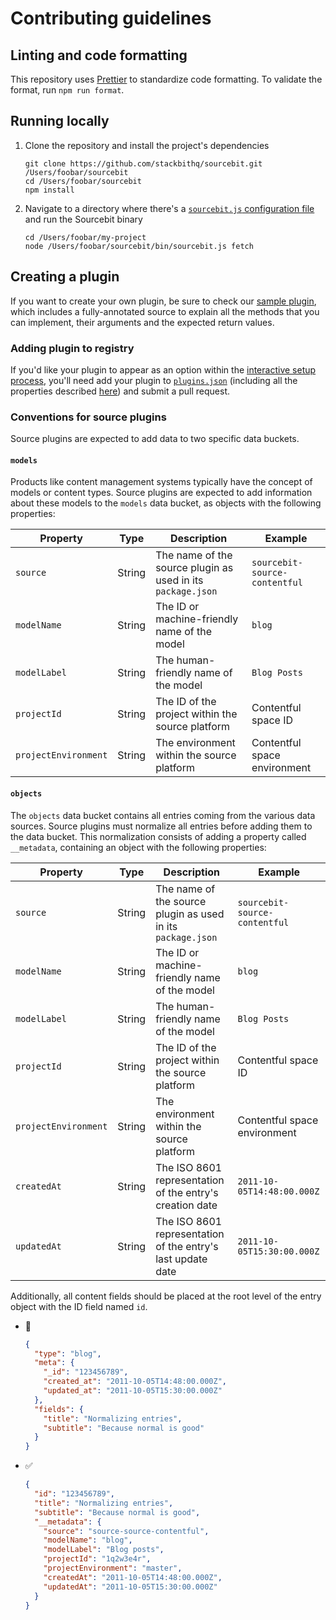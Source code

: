 # Contributing guidelines

## Linting and code formatting

This repository uses [Prettier](https://prettier.io/) to standardize code formatting. To validate the format, run `npm run format`.

## Running locally

1. Clone the repository and install the project's dependencies

   ```
   git clone https://github.com/stackbithq/sourcebit.git /Users/foobar/sourcebit
   cd /Users/foobar/sourcebit
   npm install
   ```

2. Navigate to a directory where there's a [`sourcebit.js` configuration file](https://github.com/stackbithq/sourcebit#manual-configuration) and run the Sourcebit binary

   ```
   cd /Users/foobar/my-project
   node /Users/foobar/sourcebit/bin/sourcebit.js fetch
   ```

## Creating a plugin

If you want to create your own plugin, be sure to check our [sample plugin](https://github.com/stackbithq/sourcebit-sample-plugin), which includes a fully-annotated source to explain all the methods that you can implement, their arguments and the expected return values.

### Adding plugin to registry

If you'd like your plugin to appear as an option within the [interactive setup process](https://github.com/stackbithq/create-sourcebit), you'll need add your plugin to [`plugins.json`](https://github.com/stackbithq/create-sourcebit/blob/master/plugins.json) (including all the properties described [here](https://github.com/stackbithq/create-sourcebit#plugin-registry)) and submit a pull request.

### Conventions for source plugins

Source plugins are expected to add data to two specific data buckets.

#### `models`

Products like content management systems typically have the concept of models or content types. Source plugins are expected to add information about these models to the `models` data bucket, as objects with the following properties:

| Property             | Type   | Description                                                 | Example                       |
| -------------------- | ------ | ----------------------------------------------------------- | ----------------------------- |
| `source`             | String | The name of the source plugin as used in its `package.json` | `sourcebit-source-contentful` |
| `modelName`          | String | The ID or machine-friendly name of the model                | `blog`                        |
| `modelLabel`         | String | The human-friendly name of the model                        | `Blog Posts`                  |
| `projectId`          | String | The ID of the project within the source platform            | Contentful space ID           |
| `projectEnvironment` | String | The environment within the source platform                  | Contentful space environment  |

#### `objects`

The `objects` data bucket contains all entries coming from the various data sources. Source plugins must normalize all entries before adding them to the data bucket. This normalization consists of adding a property called `__metadata`, containing an object with the following properties:

| Property             | Type   | Description                                                 | Example                       |
| -------------------- | ------ | ----------------------------------------------------------- | ----------------------------- |
| `source`             | String | The name of the source plugin as used in its `package.json` | `sourcebit-source-contentful` |
| `modelName`          | String | The ID or machine-friendly name of the model                | `blog`                        |
| `modelLabel`         | String | The human-friendly name of the model                        | `Blog Posts`                  |
| `projectId`          | String | The ID of the project within the source platform            | Contentful space ID           |
| `projectEnvironment` | String | The environment within the source platform                  | Contentful space environment  |
| `createdAt`          | String | The ISO 8601 representation of the entry's creation date    | `2011-10-05T14:48:00.000Z`    |
| `updatedAt`          | String | The ISO 8601 representation of the entry's last update date | `2011-10-05T15:30:00.000Z`    |

Additionally, all content fields should be placed at the root level of the entry object with the ID field named `id`.

- 🚫

  ```json
  {
    "type": "blog",
    "meta": {
      "_id": "123456789",
      "created_at": "2011-10-05T14:48:00.000Z",
      "updated_at": "2011-10-05T15:30:00.000Z"
    },
    "fields": {
      "title": "Normalizing entries",
      "subtitle": "Because normal is good"
    }
  }
  ```

- ✅

  ```json
  {
    "id": "123456789",
    "title": "Normalizing entries",
    "subtitle": "Because normal is good",
    "__metadata": {
      "source": "source-source-contentful",
      "modelName": "blog",
      "modelLabel": "Blog posts",
      "projectId": "1q2w3e4r",
      "projectEnvironment": "master",
      "createdAt": "2011-10-05T14:48:00.000Z",
      "updatedAt": "2011-10-05T15:30:00.000Z"
    }
  }
  ```
